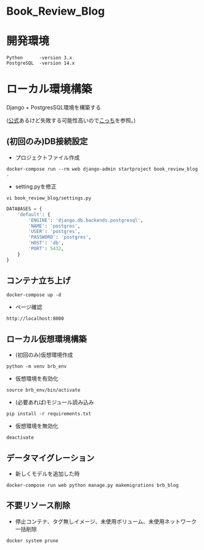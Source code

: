 # Book_Review_Blog

# 開発環境

```
Python      -version 3.x
PostgreSQL  -version 14.x
```

# ローカル環境構築

Django + PostgresSQL環境を構築する 

([公式](https://docs.docker.com/samples/django/)あるけど失敗する可能性高いので[こっち](https://zenn.dev/iroristudio/articles/0216072d2d1f24)を参照。)

## (初回のみ)DB接続設定

- プロジェクトファイル作成

`docker-compose run --rm web django-admin startproject book_review_blog .`

- setting.pyを修正

`vi book_review_blog/settings.py`

```python
DATABASES = {
    'default': {
        'ENGINE': 'django.db.backends.postgresql',
        'NAME': 'postgres',
        'USER': 'postgres',
        'PASSWORD': 'postgres',
        'HOST': 'db',
        'PORT': 5432,
    }
}  
```

## コンテナ立ち上げ

`docker-compose up -d`

- ページ確認

`http://localhost:8000`


## ローカル仮想環境構築

- (初回のみ)仮想環境作成

`python -m venv brb_env`

- 仮想環境を有効化

`source brb_env/bin/activate`

- (必要あれば)モジュール読み込み

`pip install -r requirements.txt`

- 仮想環境を無効化

`deactivate`


## データマイグレーション

- 新しくモデルを追加した時

`docker-compose run web python manage.py makemigrations brb_blog`

## 不要リソース削除

- 停止コンテナ、タグ無しイメージ、未使用ボリューム、未使用ネットワーク一括削除

`docker system prune`
